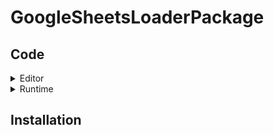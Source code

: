 # GoogleSheetsLoaderPackage

## Code
<details>
  <summary>Editor</summary>

  - [GoogleSheetEditor](Scripts/GoogleSheetEditor.cs) <br>
  --- WindowEditor Layout 구현 클래스
    <br><br>
  - [GoogleSheetDataContainer](Scripts/GoogleSheetDataContainer.cs) <br><br>
  - [GoogleSheetResponse](Scripts/GoogleSheetResponse.cs) <br><br>
  - [GoogleSheetDefine](Scripts/GoogleSheetDefine.cs)

</details>

<details>
  <summary>Runtime</summary>

  - [GoogleSheetLoader](Scripts/Scripts/GoogleSheetLoader.cs)



</details>

## Installation
